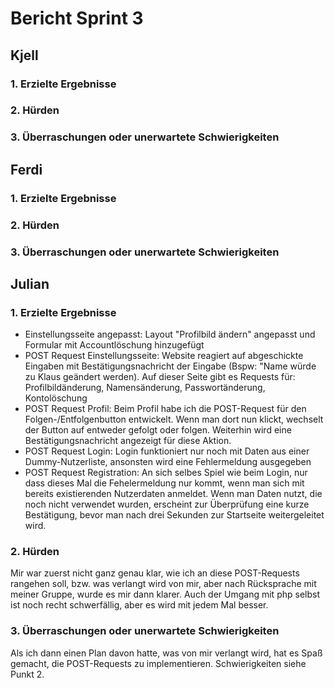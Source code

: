 # Bericht Sprint 3

## Kjell

### 1. Erzielte Ergebnisse


### 2. Hürden


### 3. Überraschungen oder unerwartete Schwierigkeiten


## Ferdi

### 1. Erzielte Ergebnisse



### 2. Hürden


### 3. Überraschungen oder unerwartete Schwierigkeiten



## Julian

### 1. Erzielte Ergebnisse

- Einstellungsseite angepasst: Layout "Profilbild ändern" angepasst und Formular mit Accountlöschung hinzugefügt
- POST Request Einstellungsseite: Website reagiert auf abgeschickte Eingaben mit Bestätigungsnachricht der Eingabe (Bspw: "Name würde zu Klaus geändert werden). Auf dieser Seite gibt es Requests für: Profilbildänderung, Namensänderung, Passwortänderung, Kontolöschung
- POST Request Profil: Beim Profil habe ich die POST-Request für den Folgen-/Entfolgenbutton entwickelt. Wenn man dort nun klickt, wechselt der Button auf entweder gefolgt oder folgen. Weiterhin wird eine Bestätigungsnachricht angezeigt für diese Aktion.
- POST Request Login: Login funktioniert nur noch mit Daten aus einer Dummy-Nutzerliste, ansonsten wird eine Fehlermeldung ausgegeben
- POST Request Registration: An sich selbes Spiel wie beim Login, nur dass dieses Mal die Fehelermeldung nur kommt, wenn man sich mit bereits existierenden Nutzerdaten anmeldet. Wenn man Daten nutzt, die noch nicht verwendet wurden, erscheint zur Überprüfung eine kurze Bestätigung, bevor man nach drei Sekunden zur Startseite weitergeleitet wird.

### 2. Hürden

Mir war zuerst nicht ganz genau klar, wie ich an diese POST-Requests rangehen soll, bzw. was verlangt wird von mir, aber nach Rücksprache mit meiner Gruppe, wurde es mir dann klarer. Auch der Umgang mit php selbst ist noch recht schwerfällig, aber es wird mit jedem Mal besser.

### 3. Überraschungen oder unerwartete Schwierigkeiten
Als ich dann einen Plan davon hatte, was von mir verlangt wird, hat es Spaß gemacht, die POST-Requests zu implementieren. Schwierigkeiten siehe Punkt 2.


